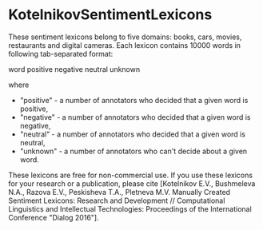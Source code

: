 # KotelnikovSentimentLexicons

These sentiment lexicons belong to five domains: books, cars, movies, restaurants and digital cameras.
Each lexicon contains 10000 words in following tab-separated format:

word	positive	negative	neutral	unknown

where
- "positive" - a number of annotators who decided that a given word is positive,
- "negative" - a number of annotators who decided that a given word is negative,
- "neutral" - a number of annotators who decided that a given word is neutral,
- "unknown" - a number of annotators who can't decide about a given word.

These lexicons are free for non-commercial use.
If you use these lexicons for your research or a publication, please cite [Kotelnikov E.V., Bushmeleva N.A., Razova E.V., Peskisheva T.A., Pletneva M.V. Manually Created Sentiment Lexicons: Research and Development // Computational Linguistics and Intellectual Technologies: Proceedings of the International Conference "Dialog 2016"].
